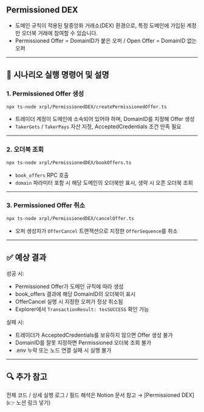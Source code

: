 ## Permissioned DEX
* 도메인 규칙이 적용된 탈중앙화 거래소(DEX) 환경으로, 특정 도메인에 가입된 계정만 오더북 거래에 참여할 수 있습니다.  
* Permissioned Offer = DomainID가 붙은 오퍼 / Open Offer = DomainID 없는 오퍼  

---

## 🎯 시나리오 실행 명령어 및 설명

### 1. Permissioned Offer 생성
```bash
npx ts-node xrpl/PermissionedDEX/createPermissionedOffer.ts
```
* 트레이더 계정이 도메인에 소속되어 있어야 하며, DomainID를 지정해 Offer 생성  
* `TakerGets` / `TakerPays` 자산 지정, AcceptedCredentials 조건 만족 필요  

---

### 2. 오더북 조회
```bash
npx ts-node xrpl/PermissionedDEX/bookOffers.ts
```
* `book_offers` RPC 호출  
* `domain` 파라미터 포함 시 해당 도메인의 오더북만 표시, 생략 시 오픈 오더북 조회  

---

### 3. Permissioned Offer 취소
```bash
npx ts-node xrpl/PermissionedDEX/cancelOffer.ts
```
* 오퍼 생성자가 `OfferCancel` 트랜잭션으로 지정한 `OfferSequence`를 취소  

---

## ✅ 예상 결과
성공 시:
* Permissioned Offer가 도메인 규칙에 따라 생성  
* book_offers 결과에 해당 DomainID의 오더북이 표시  
* OfferCancel 실행 시 지정한 오퍼가 정상 취소됨  
* Explorer에서 `TransactionResult: tesSUCCESS` 확인 가능  

실패 시:
* 트레이더가 AcceptedCredentials를 보유하지 않으면 Offer 생성 불가  
* DomainID를 잘못 지정하면 Permissioned 오더북 조회 불가  
* .env 누락 또는 노드 연결 실패 시 실행 불가  

---

## 🔍 추가 참고
전체 코드 / 상세 실행 로그 / 필드 해석은 Notion 문서 참고 → [Permissioned DEX](👉 노션 링크 넣기)
